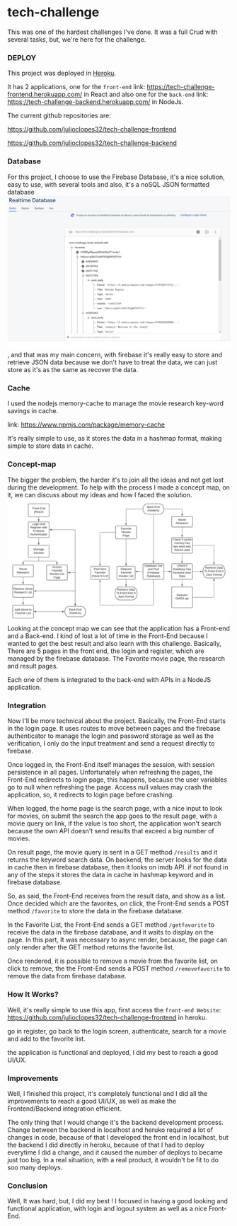 # tech-challenge

This was one of the hardest challenges I've done. It was a full Crud with several tasks, but, we're here for the challenge.

### DEPLOY

This project was deployed in [Heroku](https://id.heroku.com/login).

It has 2 applications, one for the ```front-end``` link: https://tech-challenge-frontend.herokuapp.com/ in React and also one for the ```back-end``` link: https://tech-challenge-backend.herokuapp.com/ in NodeJs.

The current github repositories are:

https://github.com/julioclopes32/tech-challenge-frontend

https://github.com/julioclopes32/tech-challenge-backend

### Database

For this project, I choose to use the Firebase Database, it's a nice solution, easy to use, with several tools and also, it's a noSQL JSON formatted database
<br/>
<img src="./firebase.png">
<br/>
, and that was  my main concern, with firebase it's really easy to store and retrieve JSON data because we don't have to treat the data, we can just store as it's as the same as recover the data.

### Cache

I used the nodejs memory-cache to manage the movie research key-word savings in cache.

link: https://www.npmjs.com/package/memory-cache

It's really simple to use, as it stores the data in a hashmap format, making simple to store data in cache.

### Concept-map

The bigger the problem, the harder it's to join all the ideas and not get lost during the development. To help with the process I made a concept map, on it, we can discuss about my ideas and how I faced the solution.
<br/>
<img src="./mapa Conceitual.png">
<br/>
Looking at the concept map we can see that the application has a Front-end and a Back-end.
I kind of lost a lot of time in the Front-End because I wanted to get the best result and also learn with this challenge.
Basically, There are 5 pages in the front end, the login and register, which are managed by the firebase database.
The Favorite movie page, the research and result pages.

Each one of them is integrated to the back-end with APIs in a NodeJS application.

### Integration
Now I'll be more technical about the project. Basically, the Front-End starts in the login page. It uses routes to move between pages and the firebase authenticator to manage the login and password storage as well as the verification, I only do the input treatment and send a request directly to firebase.

Once logged in, the Front-End itself manages the session, with session persistence in all pages. Unfortunately when refreshing the pages, the Front-End redirects to login page, this happens, because the user variables go to null when refreshing the page. Access null values may crash the application, so, it redirects to login page before crashing.

When logged, the home page is the search page, with a nice input to look for movies, on submit the search the app goes to the result page, with a movie query on link, if the value is too short, the application won't search because the own API doesn't send results that exceed a big number of movies.

On result page, the movie query is sent in a GET method ```/results``` and it returns the keyword search data. On backend, the server looks for the data in cache then in firebase database, then it looks on imdb API. if not found in any of the steps it stores the data in cache in hashmap keyword and in firebase database.

So, as said, the Front-End receives from the result data, and show as a list. Once decided which are the favorites, on click, the Front-End sends a POST method ```/favorite``` to store the data in the firebase database. 

In the Favorite List, the Front-End sends a GET method ```/getfavorite``` to receive the data in the firebase database, and it waits to display on the page. In this part, It was necessary to async render, because, the page can only render after the GET method returns the favorite list.

Once rendered, it is possible to remove a movie from the favorite list, on click to remove, the the Front-End sends a POST method ```/removefavorite``` to remove the data from firebase database.

### How It Works?
Well, it's really simple to use this app, first access the ```front-end Website```: https://github.com/julioclopes32/tech-challenge-frontend in heroku.

go in register, go back to the login screen, authenticate, search for a movie and add to the favorite list.

the application is functional and deployed, I did my best to reach a good UI/UX.

### Improvements

Well, I finished this project, it's completely functional and I did all the improvements to reach a good UI/UX, as well as make the Frontend/Backend integration efficient.

The only thing that I would change it's the backend development process. Change between the backend in localhost and heruko required a lot of changes in code, because of that I developed the front end in localhost, but the backend I did directly in heroku, because of that I had to deploy everytime I did a change, and it caused the number of deploys to became just too big. In a real situation, with a real product, it wouldn't be fit to do soo many deploys.

### Conclusion

Well, It was hard, but, I did my best ! I focused in having a good looking and functional application, with login and logout system as well as a nice Front-End.

